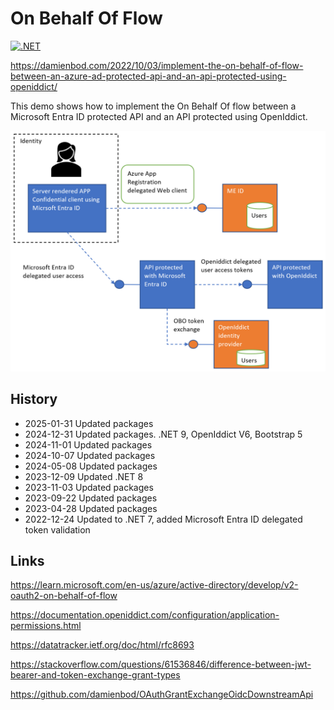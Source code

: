 # On Behalf Of Flow 

[![.NET](https://github.com/damienbod/OnBehalfFlowOidcDownstreamApi/actions/workflows/dotnet.yml/badge.svg)](https://github.com/damienbod/OnBehalfFlowOidcDownstreamApi/actions/workflows/dotnet.yml)

https://damienbod.com/2022/10/03/implement-the-on-behalf-of-flow-between-an-azure-ad-protected-api-and-an-api-protected-using-openiddict/

This demo shows how to implement the On Behalf Of flow between a Microsoft Entra ID protected API and an API protected using OpenIddict.

![OBO](https://github.com/damienbod/OnBehalfFlowOidcDownstreamApi/blob/main/images/obo_aad_openiddict_01.png)

## History

- 2025-01-31 Updated packages
- 2024-12-31 Updated packages. .NET 9, OpenIddict V6, Bootstrap 5
- 2024-11-01 Updated packages
- 2024-10-07 Updated packages
- 2024-05-08 Updated packages
- 2023-12-09 Updated .NET 8
- 2023-11-03 Updated packages
- 2023-09-22 Updated packages
- 2023-04-28 Updated packages
- 2022-12-24 Updated to .NET 7, added Microsoft Entra ID delegated token validation

## Links

https://learn.microsoft.com/en-us/azure/active-directory/develop/v2-oauth2-on-behalf-of-flow

https://documentation.openiddict.com/configuration/application-permissions.html

https://datatracker.ietf.org/doc/html/rfc8693

https://stackoverflow.com/questions/61536846/difference-between-jwt-bearer-and-token-exchange-grant-types

https://github.com/damienbod/OAuthGrantExchangeOidcDownstreamApi

